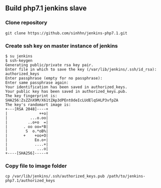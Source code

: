 ## Build php7.1 jenkins slave
### Clone repository
```
git clone https://github.com/sinhhn/jenkins-php7.1.git
```
### Create ssh key on master instance of jenkins 
```
$ su jenkins
$ ssh-keygen
Generating public/private rsa key pair.
Enter file in which to save the key (/var/lib/jenkins/.ssh/id_rsa): authorized_keys
Enter passphrase (empty for no passphrase):
Enter same passphrase again:
Your identification has been saved in authorized_keys.
Your public key has been saved in authorized_keys.pub.
The key fingerprint is:
SHA256:ZsZZnX9M/X61tZAp3dPEntOdeIcLUdElqSHLP3vfpZA
The key's randomart image is:
+---[RSA 2048]----+
|              ++o|
|          ...o.oo|
|         ..o+o  =|
|       . oo oo=*B|
|        S  o.*oB%|
|       +    +oo+O|
|            Eo.o+|
|            ....+|
|             ...o|
+----[SHA256]-----+
```

### Copy file to image folder
```
cp /var/lib/jenkins/.ssh/authorized_keys.pub /path/to/jenkins-php7.1/authorized_keys
```